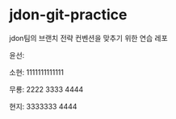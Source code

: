# jdon-git-practice
jdon팀의 브랜치 전략 컨벤션을 맞추기 위한 연습 레포

윤선:

소현: 1111111111111

무룡: 2222 3333 4444

현지: 3333333 4444
